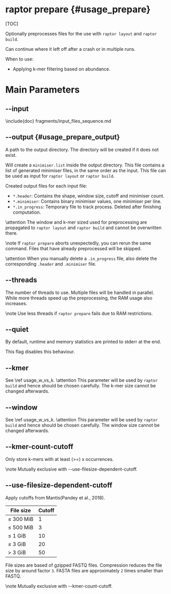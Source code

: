 <!--
SPDX-FileCopyrightText: 2006-2024 Knut Reinert & Freie Universität Berlin
SPDX-FileCopyrightText: 2016-2024 Knut Reinert & MPI für molekulare Genetik
SPDX-License-Identifier: CC-BY-4.0
-->

# raptor prepare {#usage_prepare}

[TOC]

Optionally preprocesses files for the use with `raptor layout` and `raptor build`.

Can continue where it left off after a crash or in multiple runs.

When to use:
  * Applying k-mer filtering based on abundance.

# Main Parameters

## -​-input

\include{doc} fragments/input_files_sequence.md

## -​-output {#usage_prepare_output}
A path to the output directory. The directory will be created if it does not exist.

Will create a `minimiser.list` inside the output directory. This file contains a list of generated minimiser
files, in the same order as the input.
This file can be used as input for `raptor layout` or `raptor build`.

Created output files for each input file:
  * `*.header`: Contains the shape, window size, cutoff and minimiser count.
  * `*.minimiser`: Contains binary minimiser values, one minimiser per line.
  * `*.in_progress`: Temporary file to track process. Deleted after finishing computation.

\attention
The window and k-mer sized used for preprocessing are propagated to `raptor layout` and `raptor build` and cannot be
overwritten there.

\note
If `raptor prepare` aborts unexpectedly, you can rerun the same command. Files that have already preprocessed will
be skipped.

\attention
When you manually delete a `.in_progress` file, also delete the corresponding `.header` and `.minimiser` file.

## -​-threads
The number of threads to use. Multiple files will be handled in parallel. While more threads speed up the
preprocessing, the RAM usage also increases.

\note
Use less threads if `raptor prepare` fails due to RAM restrictions.

## -​-quiet
By default, runtime and memory statistics are printed to stderr at the end.

This flag disables this behaviour.

## -​-kmer
See \ref usage_w_vs_k.
\attention
This parameter will be used by `raptor build` and hence should be chosen carefully. The k-mer size cannot be changed
afterwards.

## -​-window
See \ref usage_w_vs_k.
\attention
This parameter will be used by `raptor build` and hence should be chosen carefully. The window size cannot be changed
afterwards.

## -​-kmer-count-cutoff
Only store k-mers with at least (>=) x occurrences.

\note
Mutually exclusive with --use-filesize-dependent-cutoff.

## -​-use-filesize-dependent-cutoff
Apply cutoffs from Mantis(Pandey et al., 2018).

| File size | Cutoff |
|-----------|--------|
| ≤ 300 MiB | 1      |
| ≤ 500 MiB | 3      |
| ≤ 1 GiB   | 10     |
| ≤ 3 GiB   | 20     |
| > 3 GiB   | 50     |

File sizes are based of gzipped FASTQ files. Compression reduces the file size by around factor `3`. FASTA files are
approximately `2` times smaller than FASTQ.

\note
Mutually exclusive with --kmer-count-cutoff.
